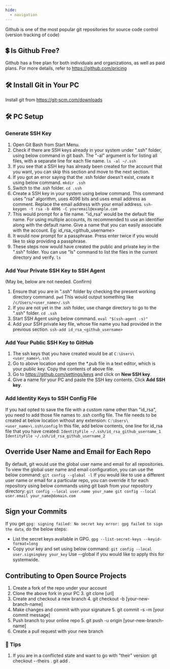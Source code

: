 ```yaml
---
hide:
  - navigation
---
```

Github is one of the most popular git repositories for source code control (version tracking of code)

## 💲 Is Github Free?
Github has a free plan for both individuals and organizations, as well as paid plans. For more details, refer to https://github.com/pricing

## 🛠️ Install Git in Your PC
Install git from https://git-scm.com/downloads

## 🛠️ PC Setup

### Generate SSH Key

 1. Open Git Bash from Start Menu.
 2. Check if there are SSH keys already in your system under ".ssh" folder, using below command in git bash. The "-al" argument is for listing all files, with a separate line for each file name.
  `ls -al ~/.ssh`
 3. If you see that a SSH key has already been created for the account that you want, you can skip this section and move to the next section.
 4. If you got an error saying that the .ssh folder doesn't exist, create it using below command.
`mkdir .ssh`
 3. Switch to the .ssh folder.
`cd .ssh`
 4. Create a SSH key in your system using below command. This command uses "rsa" algorithm, uses 4096 bits and uses email address as comment. Replace the email address with your email address.
`ssh-keygen -t rsa -b 4096 -C youremail@example.com`
5. This would prompt for a file name. "id_rsa" would be the default file name. For using multiple accounts, its recommended to use an identifier along with the default name. Give a name that you can easily associate with the account. Eg: id_rsa_<github_username>
6. It would now prompt for a passphrase. Press enter twice if you would like to skip providing a passphrase.
7. These steps now would have created the public and private key in the ".ssh" folder. You can use "ls" command to list the files in the current directory and verify.
`ls`

### Add Your Private SSH Key to SSH Agent

(May be, below are not needed. Confirm)
1. Ensure that you are in ".ssh" folder by checking the present working directory command.
`pwd`
This would output something like
`/c/Users/<user_name>/.ssh`
2. If you are not yet in the .ssh folder, use change directory to go to the ".ssh" folder.
`cd .ssh`
3. Start SSH Agent using below command.
`eval "$(ssh-agent -s)"`
4. Add your SSH private key file, whose file name you had provided in the previous section. 
`ssh-add id_rsa_<github_username>`

### Add Your Public SSH Key to GitHub

 1. The ssh keys that you have created would be at `C:\Users\<user_name>\.ssh`
 2.  Go to above location and open the *.pub file in a text editor, which is your public key. Copy the contents of above file. 
 3. Go to https://github.com/settings/keys and click on **New SSH key**. 
 4. Give a name for your PC and paste the SSH key contents. Click **Add SSH key**.

### Add Identity Keys to SSH Config File

If you had opted to save the file with a custom name other than "id_rsa", you need to add those file names to .ssh config file. The file needs to be created at below location without any extension:
`C:\Users\<user_name>\.ssh\config`
In this file, add below contents, one line for id_rsa file that you have created:
`IdentityFile ~/.ssh/id_rsa_github_username_1
IdentityFile ~/.ssh/id_rsa_github_username_2`

## Override User Name and Email for Each Repo

By default, git would use the global user name and email for all repositories. To view the global user name and email configuration, you can use the below command:
`git config --global -l`
If you would like to use a different user name or email for a particular repo, you can override it for each repository using below commands using git bash from your repository directory:
`git config --local user.name your_name
git config --local user.email your_name@domain.com`

## Sign your Commits

If you get `gpg: signing failed: No secret key
error: gpg failed to sign the data`, do the below steps:
-   List the secret keys available in GPG.
`gpg --list-secret-keys --keyid-format=long`
-   Copy your key and set using below command:
`git config --local user.signingkey your_key`
Use --global if you would like to apply this for systemwide.

## Contributing to Open Source Projects

1. Create a fork of the repo under your account
2. Clone the above fork in your PC
	3. git clone [url]
3. Create and checkout a new branch
	4. git checkout -b [your-new-branch-name]
4. Make changes and commit with your signature
	5. git commit -s -m [your commit message]
5. Push branch to your online repo
	5. git push -u origin [your-new-branch-name]
6. Create a pull request with your new branch

### 🧙 Tips

1. If you are in a conflicted state and want to go with "their" version:
git checkout --theirs .
git add .
